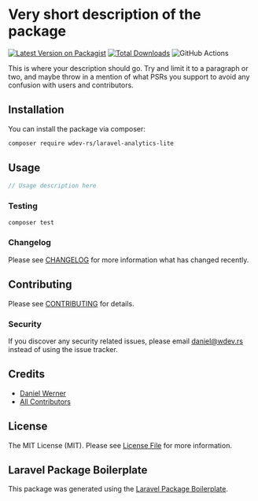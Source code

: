 # Very short description of the package

[![Latest Version on Packagist](https://img.shields.io/packagist/v/wdev-rs/laravel-analytics-lite.svg?style=flat-square)](https://packagist.org/packages/wdev-rs/laravel-analytics-lite)
[![Total Downloads](https://img.shields.io/packagist/dt/wdev-rs/laravel-analytics-lite.svg?style=flat-square)](https://packagist.org/packages/wdev-rs/laravel-analytics-lite)
![GitHub Actions](https://github.com/wdev-rs/laravel-analytics-lite/actions/workflows/main.yml/badge.svg)

This is where your description should go. Try and limit it to a paragraph or two, and maybe throw in a mention of what PSRs you support to avoid any confusion with users and contributors.

## Installation

You can install the package via composer:

```bash
composer require wdev-rs/laravel-analytics-lite
```

## Usage

```php
// Usage description here
```

### Testing

```bash
composer test
```

### Changelog

Please see [CHANGELOG](CHANGELOG.md) for more information what has changed recently.

## Contributing

Please see [CONTRIBUTING](CONTRIBUTING.md) for details.

### Security

If you discover any security related issues, please email daniel@wdev.rs instead of using the issue tracker.

## Credits

-   [Daniel Werner](https://github.com/wdev-rs)
-   [All Contributors](../../contributors)

## License

The MIT License (MIT). Please see [License File](LICENSE.md) for more information.

## Laravel Package Boilerplate

This package was generated using the [Laravel Package Boilerplate](https://laravelpackageboilerplate.com).
